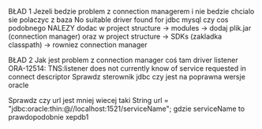 BŁAD 1
Jezeli bedzie problem z connection managerem i nie bedzie chcialo sie polaczyc z baza
No suitable driver found for jdbc mysql czy cos podobnego
NALEZY dodac w project structure -> modules -> dodaj plik.jar (connection manager) oraz w project structure -> SDKs (zakladka classpath) -> rowniez connection manager

BŁAD 2
Jak jest problem z connection manager coś tam driver listener
ORA-12514: TNS:listener does not currently know of service requested in connect descriptor
Sprawdz sterownik jdbc czy jest na poprawna wersje oracle

Sprawdz czy url jest mniej wiecej taki
 String url = "jdbc:oracle:thin:@//localhost:1521/serviceName";
 gdzie serviceName to prawdopodobnie xepdb1
 
